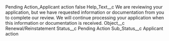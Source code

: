 <?xml version="1.0" encoding="UTF-8"?>
<CustomMetadata xmlns="http://soap.sforce.com/2006/04/metadata" xmlns:xsi="http://www.w3.org/2001/XMLSchema-instance" xmlns:xsd="http://www.w3.org/2001/XMLSchema">
    <label>Pending Action_Applicant action</label>
    <protected>false</protected>
    <values>
        <field>Help_Text__c</field>
        <value xsi:type="xsd:string">We are reviewing your application, but we have requested information or documentation from you to complete our review. We will continue processing your application when this information or documentation is received.</value>
    </values>
    <values>
        <field>Object__c</field>
        <value xsi:type="xsd:string">Renewal/Reinstatement</value>
    </values>
    <values>
        <field>Status__c</field>
        <value xsi:type="xsd:string">Pending Action</value>
    </values>
    <values>
        <field>Sub_Status__c</field>
        <value xsi:type="xsd:string">Applicant action</value>
    </values>
</CustomMetadata>
